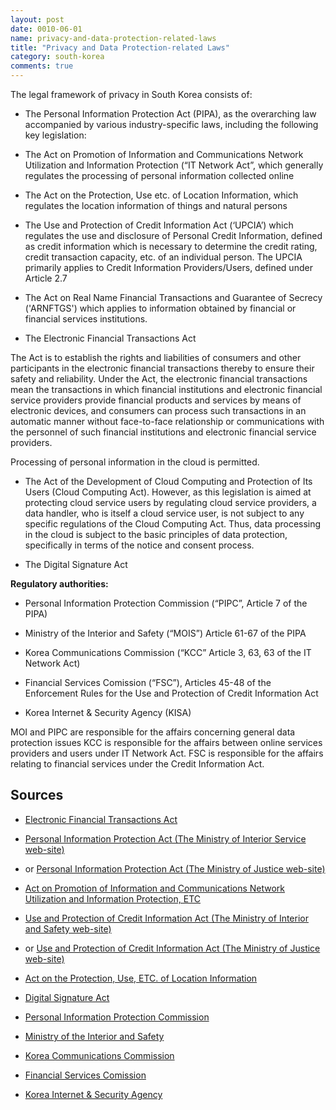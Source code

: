 ```yaml
---
layout: post
date: 0010-06-01
name: privacy-and-data-protection-related-laws
title: "Privacy and Data Protection-related Laws"
category: south-korea
comments: true
---
```


The legal framework of privacy in South Korea consists of:

- The Personal Information Protection Act (PIPA), as the overarching law accompanied by various industry-specific laws, including the following key legislation:

- The Act on Promotion of Information and Communications Network Utilization and Information Protection (“IT Network Act”, which generally regulates the processing of personal information collected online

- The Act on the Protection, Use etc. of Location Information, which regulates the location information of things and natural persons

- The Use and Protection of Credit Information Act (‘UPCIA’) which regulates the use and disclosure of Personal Credit Information, defined as credit information which is necessary to determine the credit rating, credit transaction capacity, etc. of an individual person. The UPCIA primarily applies to Credit Information Providers/Users, defined under Article 2.7
 
- The Act on Real Name Financial Transactions and Guarantee of Secrecy ('ARNFTGS') which applies to information obtained by financial or financial services institutions.

-	The Electronic Financial Transactions Act 

The Act is to establish the rights and liabilities of consumers and other participants in the electronic financial transactions thereby to ensure their safety and reliability. Under the Act, the electronic financial transactions mean the transactions in which financial institutions and electronic financial service providers provide financial products and services by means of electronic devices, and consumers can process such transactions in an automatic manner without face-to-face relationship or communications with the personnel of such financial institutions and electronic financial service providers. 

Processing of personal information in the cloud is permitted.

- The Act of the Development of Cloud Computing and Protection of Its Users (Cloud Computing Act). However, as this legislation is aimed at protecting cloud service users by regulating cloud service providers, a data handler, who is itself a cloud service user, is not subject to any specific regulations of the Cloud Computing Act. Thus, data processing in the cloud is subject to the basic principles of data protection, specifically in terms of the notice and consent process.

-	The Digital Signature Act  

**Regulatory authorities:**

- Personal Information Protection Commission  (“PIPC”, Article 7 of the PIPA)

- Ministry of the Interior and Safety  (“MOIS”) Article 61-67 of the PIPA

- Korea Communications Commission  (“KCC” Article 3, 63, 63 of the IT Network Act)

- Financial Services Comission  (“FSC”), Articles 45-48 of the Enforcement Rules for the Use and Protection of Credit Information Act

- Korea Internet & Security Agency (KISA) 

MOI and PIPC are responsible for the affairs concerning general data protection issues KCC is responsible for the affairs between online services providers and users under IT Network Act. FSC is responsible for the affairs relating to financial services under the Credit Information Act.

## Sources

- [Electronic Financial Transactions Act](http://www.law.go.kr/engLsSc.do?menuId=0&subMenu=5&query=%EC%A0%84%EC%9E%90%EA%B8%88%EC%9C%B5%EA%B1%B0%EB%9E%98%EB%B2%95#liBgcolor0)

- [Personal Information Protection Act (The Ministry of Interior Service web-site)](https://www.privacy.go.kr/eng/laws_view.do?nttId=8186&imgNo=1) 
- or [Personal Information Protection Act (The Ministry of Justice web-site)](http://law.go.kr/engLsSc.do?menuId=0&subMenu=5&query=%EA%B0%9C%EC%9D%B8%EC%A0%95%EB%B3%B4%EB%B3%B4%ED%98%B8%EB%B2%95#liBgcolor0)

- [Act on Promotion of Information and Communications Network Utilization and Information Protection, ETC](https://www.privacy.go.kr/eng/laws_view.do?nttId=8187&imgNo=2)

- [Use and Protection of Credit Information Act (The Ministry of Interior and Safety web-site)](https://www.privacy.go.kr/eng/laws_view.do?nttId=8188&imgNo=3) 

- or [Use and Protection of Credit Information Act (The Ministry of Justice web-site)](http://law.go.kr/engLsSc.do?menuId=0&subMenu=5&query=%EC%8B%A0%EC%9A%A9%EC%A0%95%EB%B3%B4%EC%9D%98%20%EC%9D%B4%EC%9A%A9%20%EB%B0%8F%20%EB%B3%B4%ED%98%B8%EC%97%90%20%EA%B4%80%ED%95%9C%20%EB%B2%95%EB%A5%A0#liBgcolor0)

- [Act on the Protection, Use, ETC. of Location Information](https://www.privacy.go.kr/eng/laws_view.do?nttId=8189&imgNo=4)

- [Digital Signature Act](http://law.go.kr/engLsSc.do?menuId=0&subMenu=5&query=%EC%8B%A0%EC%9A%A9%EC%A0%95%EB%B3%B4%EC%9D%98%20%EC%9D%B4%EC%9A%A9%20%EB%B0%8F%20%EB%B3%B4%ED%98%B8%EC%97%90%20%EA%B4%80%ED%95%9C%20%EB%B2%95%EB%A5%A0#liBgcolor0)

- [Personal Information Protection Commission](http://www.pipc.go.kr/cmt/main/english.do)

- [Ministry of the Interior and Safety](http://www.moi.go.kr/eng/a01/engMain.do)

- [Korea Communications Commission](http://eng.kcc.go.kr/user/ehpMain.do)

- [Financial Services Comission](http://www.fsc.go.kr/eng/index.jsp)

- [Korea Internet & Security Agency](http://www.kisa.or.kr/eng/main.jsp)






